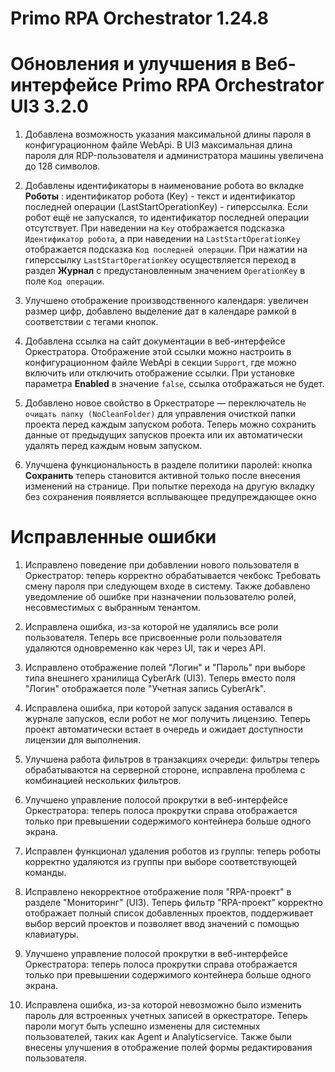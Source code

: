# Primo RPA Orchestrator 1.24.8

# Обновления и улучшения в Веб-интерфейсе **Primo RPA Orchestrator UI3 3.2.0**

1. Добавлена возможность указания максимальной длины пароля в конфигурационном файле WebApi. В UI3 максимальная длина пароля для RDP-пользователя и администратора машины увеличена до 128 символов.

2. Добавлены идентификаторы в наименование робота во вкладке **Роботы** : идентификатор робота (Key) - текст и идентификатор последней операции (LastStartOperationKey) - гиперссылка. 
Если робот ещё не запускался, то идентификатор последней операции отсутствует. 
При наведении на `Key` отображается подсказка `Идентификатор робота`, а при наведении на `LastStartOperationKey` отображается подсказка `Код последней операции`. 
При нажатии на гиперссылку `LastStartOperationKey` осуществляется переход в раздел **Журнал** с предустановленным значением `OperationKey` в поле `Код операции`.

3. Улучшено отображение производственного календаря: увеличен размер цифр, добавлено выделение дат в календаре рамкой в соответствии с тегами кнопок.

4. Добавлена ссылка на сайт документации в веб-интерфейсе Оркестратора. Отображение этой ссылки можно настроить в конфигурационном файле WebApi в секции `Support`, где можно включить или отключить отображение ссылки. При установке параметра **Enabled** в значение `false`, ссылка отображаться не будет.

5. Добавлено новое свойство в Оркестраторе — переключатель `Не очищать папку (NoCleanFolder)` для управления очисткой папки проекта перед каждым запуском робота. Теперь можно сохранить данные от предыдущих запусков проекта или их автоматически удалять перед каждым новым запуском.

6. Улучшена функциональность в разделе политики паролей: кнопка **Сохранить** теперь становится активной только после внесения изменений на странице. При попытке перехода на другую вкладку без сохранения появляется всплывающее предупреждающее окно



# Исправленные ошибки


1. Исправлено поведение при добавлении нового пользователя в Оркестратор: теперь корректно обрабатывается чекбокс Требовать смену пароля при следующем входе в систему. Также добавлено уведомление об ошибке при назначении пользователю ролей, несовместимых с выбранным тенантом. 

1. Исправлена ошибка, из-за которой не удалялись все роли пользователя. Теперь все присвоенные роли пользователя удаляются одновременно как через UI, так и через API. 

1. Исправлено отображение полей "Логин" и "Пароль" при выборе типа внешнего хранилища CyberArk (UI3). Теперь вместо поля "Логин" отображается поле "Учетная запись CyberArk".


1. Исправлена ошибка, при которой запуск задания оставался в журнале запусков, если робот не мог получить лицензию. Теперь проект автоматически встает в очередь и ожидает доступности лицензии для выполнения.

1. Улучшена работа фильтров в транзакциях очереди: фильтры теперь обрабатываются на серверной стороне, исправлена проблема с комбинацией нескольких фильтров.

1. Улучшено управление полосой прокрутки в веб-интерфейсе Оркестратора: теперь полоса прокрутки справа отображается только при превышении содержимого контейнера больше одного экрана.

1. Исправлен функционал удаления роботов из группы: теперь роботы корректно удаляются из группы при выборе соответствующей команды.

1. Исправлено некорректное отображение поля "RPA-проект" в разделе "Мониторинг" (UI3). Теперь фильтр "RPA-проект" корректно отображает полный список добавленных проектов, поддерживает выбор версий проектов и позволяет ввод значений с помощью клавиатуры.

1. Улучшено управление полосой прокрутки в веб-интерфейсе Оркестратора: теперь полоса прокрутки справа отображается только при превышении содержимого контейнера больше одного экрана.

1. Исправлена ошибка, из-за которой невозможно было изменить пароль для встроенных учетных записей в оркестраторе. Теперь пароли могут быть успешно изменены для системных пользователей, таких как Agent и Analyticservice. Также были внесены улучшения в отображение полей формы редактирования пользователя.
  
